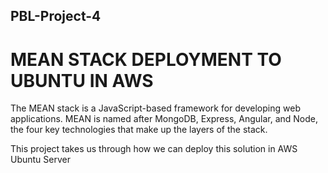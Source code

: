 ## PBL-Project-4

# MEAN STACK DEPLOYMENT TO UBUNTU IN AWS

The MEAN stack is a JavaScript-based framework for developing web applications. MEAN is named after MongoDB, Express, Angular, and Node, the four key technologies that make up the layers of the stack.

This project takes us through how we can deploy this solution in AWS Ubuntu Server